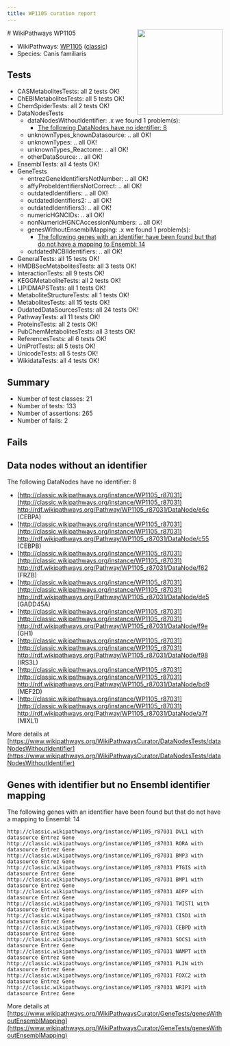 ```yaml
---
title: WP1105 curation report
---
```


<img style="float: right; width: 200px" src="https://upload.wikimedia.org/wikipedia/commons/thumb/8/83/Wplogo_with_text_500.png/640px-Wplogo_with_text_500.png" />
# WikiPathways WP1105

* WikiPathways: [WP1105](https://wikipathways.org/pathways/WP1105) ([classic](https://classic.wikipathways.org/instance/WP1105))
* Species: Canis familiaris
## Tests
* CASMetabolitesTests: all 2 tests OK!
* ChEBIMetabolitesTests: all 5 tests OK!
* ChemSpiderTests: all 2 tests OK!
* DataNodesTests
    * dataNodesWithoutIdentifier: .x we found 1 problem(s):
        * [The following DataNodes have no identifier: 8](#d2d32fa7)
    * unknownTypes_knownDatasource: .. all OK!
    * unknownTypes: .. all OK!
    * unknownTypes_Reactome: .. all OK!
    * otherDataSource: .. all OK!
* EnsemblTests: all 4 tests OK!
* GeneTests
    * entrezGeneIdentifiersNotNumber: .. all OK!
    * affyProbeIdentifiersNotCorrect: .. all OK!
    * outdatedIdentifiers: .. all OK!
    * outdatedIdentifiers2: .. all OK!
    * outdatedIdentifiers3: .. all OK!
    * numericHGNCIDs: .. all OK!
    * nonNumericHGNCAccessionNumbers: .. all OK!
    * genesWithoutEnsemblMapping: .x we found 1 problem(s):
        * [The following genes with an identifier have been found but that do not have a mapping to Ensembl: 14](#c4e54311)
    * outdatedNCBIIdentifiers: .. all OK!
* GeneralTests: all 15 tests OK!
* HMDBSecMetabolitesTests: all 3 tests OK!
* InteractionTests: all 9 tests OK!
* KEGGMetaboliteTests: all 2 tests OK!
* LIPIDMAPSTests: all 1 tests OK!
* MetaboliteStructureTests: all 1 tests OK!
* MetabolitesTests: all 15 tests OK!
* OudatedDataSourcesTests: all 24 tests OK!
* PathwayTests: all 11 tests OK!
* ProteinsTests: all 2 tests OK!
* PubChemMetabolitesTests: all 3 tests OK!
* ReferencesTests: all 6 tests OK!
* UniProtTests: all 5 tests OK!
* UnicodeTests: all 5 tests OK!
* WikidataTests: all 4 tests OK!


## Summary

* Number of test classes: 21
* Number of tests: 133
* Number of assertions: 265
* Number of fails: 2

## Fails

<a name="d2d32fa7" />

## Data nodes without an identifier

The following DataNodes have no identifier: 8

* [http://classic.wikipathways.org/instance/WP1105_r87031](http://classic.wikipathways.org/instance/WP1105_r87031) http://rdf.wikipathways.org/Pathway/WP1105_r87031/DataNode/e6c (CEBPA)
* [http://classic.wikipathways.org/instance/WP1105_r87031](http://classic.wikipathways.org/instance/WP1105_r87031) http://rdf.wikipathways.org/Pathway/WP1105_r87031/DataNode/c55 (CEBPB)
* [http://classic.wikipathways.org/instance/WP1105_r87031](http://classic.wikipathways.org/instance/WP1105_r87031) http://rdf.wikipathways.org/Pathway/WP1105_r87031/DataNode/f62 (FRZB)
* [http://classic.wikipathways.org/instance/WP1105_r87031](http://classic.wikipathways.org/instance/WP1105_r87031) http://rdf.wikipathways.org/Pathway/WP1105_r87031/DataNode/de5 (GADD45A)
* [http://classic.wikipathways.org/instance/WP1105_r87031](http://classic.wikipathways.org/instance/WP1105_r87031) http://rdf.wikipathways.org/Pathway/WP1105_r87031/DataNode/f9e (GH1)
* [http://classic.wikipathways.org/instance/WP1105_r87031](http://classic.wikipathways.org/instance/WP1105_r87031) http://rdf.wikipathways.org/Pathway/WP1105_r87031/DataNode/f98 (IRS3L)
* [http://classic.wikipathways.org/instance/WP1105_r87031](http://classic.wikipathways.org/instance/WP1105_r87031) http://rdf.wikipathways.org/Pathway/WP1105_r87031/DataNode/bd9 (MEF2D)
* [http://classic.wikipathways.org/instance/WP1105_r87031](http://classic.wikipathways.org/instance/WP1105_r87031) http://rdf.wikipathways.org/Pathway/WP1105_r87031/DataNode/a7f (MIXL1)


More details at [https://www.wikipathways.org/WikiPathwaysCurator/DataNodesTests/dataNodesWithoutIdentifier](https://www.wikipathways.org/WikiPathwaysCurator/DataNodesTests/dataNodesWithoutIdentifier)

<a name="c4e54311" />

## Genes with identifier but no Ensembl identifier mapping

The following genes with an identifier have been found but that do not have a mapping to Ensembl: 14
```
http://classic.wikipathways.org/instance/WP1105_r87031 DVL1 with datasource Entrez Gene
http://classic.wikipathways.org/instance/WP1105_r87031 RORA with datasource Entrez Gene
http://classic.wikipathways.org/instance/WP1105_r87031 BMP3 with datasource Entrez Gene
http://classic.wikipathways.org/instance/WP1105_r87031 PTGIS with datasource Entrez Gene
http://classic.wikipathways.org/instance/WP1105_r87031 BMP1 with datasource Entrez Gene
http://classic.wikipathways.org/instance/WP1105_r87031 ADFP with datasource Entrez Gene
http://classic.wikipathways.org/instance/WP1105_r87031 TWIST1 with datasource Entrez Gene
http://classic.wikipathways.org/instance/WP1105_r87031 CISD1 with datasource Entrez Gene
http://classic.wikipathways.org/instance/WP1105_r87031 CEBPD with datasource Entrez Gene
http://classic.wikipathways.org/instance/WP1105_r87031 SOCS1 with datasource Entrez Gene
http://classic.wikipathways.org/instance/WP1105_r87031 NAMPT with datasource Entrez Gene
http://classic.wikipathways.org/instance/WP1105_r87031 PLIN with datasource Entrez Gene
http://classic.wikipathways.org/instance/WP1105_r87031 FOXC2 with datasource Entrez Gene
http://classic.wikipathways.org/instance/WP1105_r87031 NRIP1 with datasource Entrez Gene
```

More details at [https://www.wikipathways.org/WikiPathwaysCurator/GeneTests/genesWithoutEnsemblMapping](https://www.wikipathways.org/WikiPathwaysCurator/GeneTests/genesWithoutEnsemblMapping)


